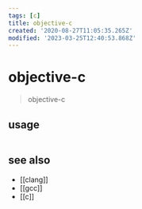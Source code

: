 ```yaml
---
tags: [c]
title: objective-c
created: '2020-08-27T11:05:35.265Z'
modified: '2023-03-25T12:40:53.868Z'
---
```


# objective-c

> objective-c

## usage

```sh

```

## see also

- [[clang]]
- [[gcc]]
- [[c]]

